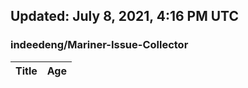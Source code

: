 ## Updated: July 8, 2021, 4:16 PM UTC


### indeedeng/Mariner-Issue-Collector
|**Title**|**Age**|
|:----|:----|